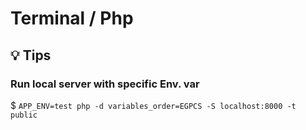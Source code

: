 # Terminal / Php

## :bulb: Tips

### Run local server with specific Env. var

$ `APP_ENV=test php -d variables_order=EGPCS -S localhost:8000 -t public` 
